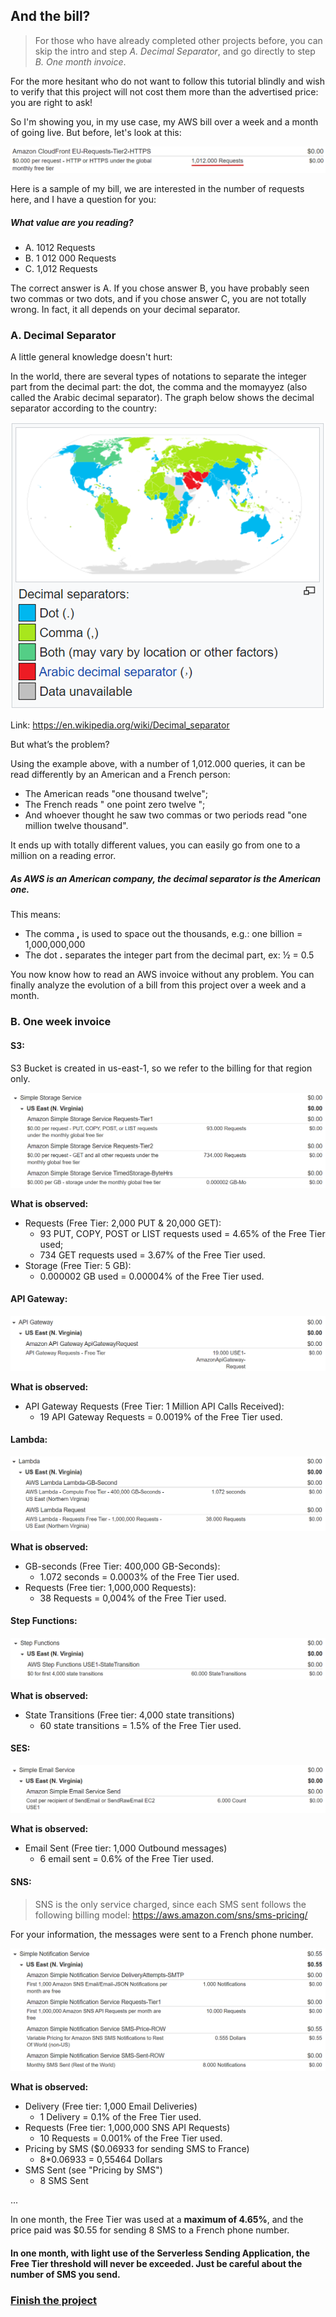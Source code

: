 ## And the bill?


> For those who have already completed other projects before, you can skip the intro and step *A. Decimal Separator*, and go directly to step *B. One month invoice*.

For the more hesitant who do not want to follow this tutorial blindly and wish to verify that this project will not cost them more than the advertised price: you are right to ask!

So I'm showing you, in my use case, my AWS bill over a week and a month of going live.
But before, let's look at this:

![How many requests](images/how-many-requests.png ':size=800')

Here is a sample of my bill, we are interested in the number of requests here, and I have a question for you:
##### What value are you reading?
- A.	1012 Requests
- B.	1 012 000 Requests
- C.	1,012 Requests

The correct answer is A. If you chose answer B, you have probably seen two commas or two dots, and if you chose answer C, you are not totally wrong. In fact, it all depends on your decimal separator.

### A.	Decimal Separator
A little general knowledge doesn't hurt:

In the world, there are several types of notations to separate the integer part from the decimal part: the dot, the comma and the momayyez (also called the Arabic decimal separator).
The graph below shows the decimal separator according to the country:

![Decimal Separator](images/decimal-separator.png ':size=350')

Link: https://en.wikipedia.org/wiki/Decimal_separator

But what’s the problem?

Using the example above, with a number of 1,012.000 queries, it can be read differently by an American and a French person:
- The American reads "one thousand twelve";
- The French reads " one point zero twelve ";
- And whoever thought he saw two commas or two periods read "one million twelve thousand".

It ends up with totally different values, you can easily go from one to a million on a reading error.

##### As AWS is an American company, the decimal separator is the American one.

This means:
- The comma **,** is used to space out the thousands, e.g.: one billion = 1,000,000,000
- The dot **.** separates the integer part from the decimal part, ex: ½ = 0.5

You now know how to read an AWS invoice without any problem.
You can finally analyze the evolution of a bill from this project over a week and a month.

### B.	One week invoice


#### S3:
S3 Bucket is created in us-east-1, so we refer to the billing for that region only.

![S3](images/simple-storage-service.png ':size=800')

**What is observed:**
- Requests (Free Tier: 2,000 PUT & 20,000 GET):
    - 93 PUT, COPY, POST or LIST requests used = 4.65% of the Free Tier used;
    - 734 GET requests used = 3.67% of the Free Tier used.
- Storage (Free Tier: 5 GB):
    - 0.000002 GB used = 0.00004% of the Free Tier used.

#### API Gateway:

![API Gateway](images/api-gateway.png ':size=800')

**What is observed:**
- API Gateway Requests (Free Tier: 1 Million API Calls Received):
    - 19 API Gateway Requests = 0.0019% of the Free Tier used.


#### Lambda:

![Lambda](images/lambda.png ':size=800')

**What is observed:**
- GB-seconds (Free Tier: 400,000 GB-Seconds):
    - 1.072 seconds = 0.0003% of the Free Tier used.
- Requests (Free tier: 1,000,000 Requests):
    - 38 Requests = 0,004% of the Free Tier used.


#### Step Functions:

![Step Functions](images/step-functions.png ':size=800')

**What is observed:**
- State Transitions (Free tier: 4,000 state transitions)
    - 60 state transitions = 1.5% of the Free Tier used.


#### SES:

![SES](images/simple-email-service.png ':size=800')

**What is observed:**
- Email Sent (Free tier: 1,000 Outbound messages)
    - 6 email sent = 0.6% of the Free Tier used.


#### SNS:

> SNS is the only service charged, since each SMS sent follows the following billing model: https://aws.amazon.com/sns/sms-pricing/

For your information, the messages were sent to a French phone number.

![SNS](images/simple-notification-service.png ':size=800')

**What is observed:**

- Delivery (Free tier: 1,000 Email Deliveries)
    - 1 Delivery = 0.1% of the Free Tier used.
- Requests (Free tier: 1,000,000 SNS API Requests)
    - 10 Requests = 0.001% of the Free Tier used.
- Pricing by SMS ($0.06933 for sending SMS to France)
    - 8*0.06933 = 0,55464 Dollars
- SMS Sent (see "Pricing by SMS")
    - 8 SMS Sent


...

In one month, the Free Tier was used at a **maximum of 4.65%**, and the price paid was $0.55 for sending 8 SMS to a French phone number.

#### In one month, with light use of the Serverless Sending Application, the Free Tier threshold will never be exceeded. Just be careful about the number of SMS you send.

### [Finish the project](../)